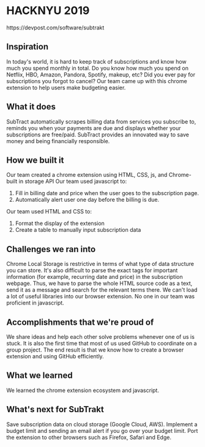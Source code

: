 <h1>HACKNYU 2019</h1>
https://devpost.com/software/subtrakt

## Inspiration
In today's world, it is hard to keep track of subscriptions and know how much you spend monthly in total. Do you know how much you spend on Netflix, HBO, Amazon, Pandora, Spotify, makeup, etc? Did you ever pay for subscriptions you forgot to cancel?
Our team came up with this chrome extension to help users make budgeting easier.

## What it does
SubTract automatically scrapes billing data from services you subscribe to, reminds you when your payments are due and displays whether your subscriptions are free/paid. SubTract provides an innovated way to save money and being financially responsible.

## How we built it
Our team created a chrome extension using HTML, CSS, js, and Chrome-built in storage API
Our team used javascript to:
  1. Fill in billing date and price when the user goes to the subscription page.
  2. Automatically alert user one day before the billing is due. 

Our team used HTML and CSS to: 
   1. Format the display of the extension
   2. Create a table to manually input subscription data 

## Challenges we ran into
Chrome Local Storage is restrictive in terms of what type of data structure you can store. It's also difficult to parse the exact tags for important information (for example, recurring date and price) in the subscription webpage. Thus, we have to parse the whole HTML source code as a text, send it as a message and search for the relevant terms there.
We can't load a lot of useful libraries into our browser extension.
No one in our team was proficient in javascript. 

## Accomplishments that we're proud of
We share ideas and help each other solve problems whenever one of us is stuck. It is also the first time that most of us used GitHub to coordinate on a group project. The end result is that we know how to create a browser extension and using GitHub efficiently.

## What we learned
We learned the chrome extension ecosystem and javascript.

## What's next for SubTrakt
Save subscription data on cloud storage (Google Cloud, AWS). Implement a budget limit and sending an email alert if you go over your budget limit.  Port the extension to other browsers such as Firefox, Safari and Edge.
